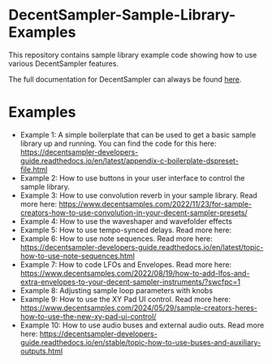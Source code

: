 # DecentSampler-Sample-Library-Examples
This repository contains sample library example code showing how to use various DecentSampler features.

The full documentation for DecentSampler can always be found [here](https://www.decentsamples.com/docs/format-documentation.html?swcfpc=1).

# Examples

- Example 1: A simple boilerplate that can be used to get a basic sample library up and running. You can find the code for this here: https://decentsampler-developers-guide.readthedocs.io/en/latest/appendix-c-boilerplate-dspreset-file.html
- Example 2: How to use buttons in your user interface to control the sample library. 
- Example 3: How to use convolution reverb in your sample library. Read more here: https://www.decentsamples.com/2022/11/23/for-sample-creators-how-to-use-convolution-in-your-decent-sampler-presets/
- Example 4: How to use the waveshaper and wavefolder effects
- Example 5: How to use tempo-synced delays. Read more here: 
- Example 6: How to use note sequences. Read more here: https://decentsampler-developers-guide.readthedocs.io/en/latest/topic-how-to-use-note-sequences.html
- Example 7: How to code LFOs and Envelopes. Read more here: https://www.decentsamples.com/2022/08/19/how-to-add-lfos-and-extra-envelopes-to-your-decent-sampler-instruments/?swcfpc=1
- Example 8: Adjusting sample loop parameters with knobs
- Example 9: How to use the XY Pad UI control. Read more here: https://www.decentsamples.com/2024/05/29/sample-creators-heres-how-to-use-the-new-xy-pad-ui-control/
- Example 10: How to use audio buses and external audio outs. Read more here: https://decentsampler-developers-guide.readthedocs.io/en/stable/topic-how-to-use-buses-and-auxiliary-outputs.html